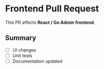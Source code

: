 # Frontend Pull Request

This PR affects **React / Go Admin frontend**.

## Summary

- [ ] UI changes
- [ ] Unit tests
- [ ] Documentation updated